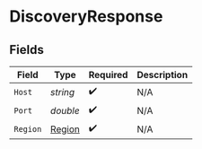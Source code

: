 # DiscoveryResponse


## Fields

| Field                                   | Type                                    | Required                                | Description                             |
| --------------------------------------- | --------------------------------------- | --------------------------------------- | --------------------------------------- |
| `Host`                                  | *string*                                | :heavy_check_mark:                      | N/A                                     |
| `Port`                                  | *double*                                | :heavy_check_mark:                      | N/A                                     |
| `Region`                                | [Region](../../Models/Shared/Region.md) | :heavy_check_mark:                      | N/A                                     |